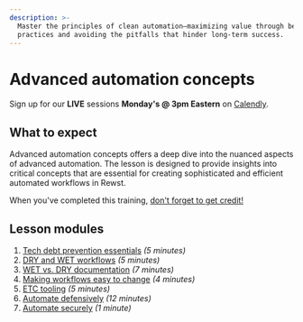 ```yaml
---
description: >-
  Master the principles of clean automation—maximizing value through best
  practices and avoiding the pitfalls that hinder long-term success.
---
```


# Advanced automation concepts

Sign up for our **LIVE** sessions **Monday's @ 3pm Eastern** on [Calendly](https://calendly.com/cluck-u/rewst-201).

## **What to expect**

Advanced automation concepts offers a deep dive into the nuanced aspects of advanced automation. The lesson is designed to provide insights into critical concepts that are essential for creating sophisticated and efficient automated workflows in Rewst.

When you've completed this training, [don't forget to get credit!](https://app.rewst.io/form/0191479a-7e3a-7552-b639-02245aab8ef5)

## Lesson modules

1. [Tech debt prevention essentials](tech-debt-prevention-essentials.md) _(5 minutes)_
2. [DRY and WET workflows](dry-and-wet-workflows.md) _(5 minutes)_
3. [WET vs. DRY documentation](wet-vs.-dry-documentation.md) _(7 minutes)_
4. [Making workflows easy to change](making-workflows-easy-to-change.md) _(4 minutes)_
5. [ETC tooling](etc-tooling.md) _(5 minutes)_
6. [Automate defensively](automate-defensively.md) _(12 minutes)_
7. [Automate securely](automate-securely.md) _(1 minute)_
